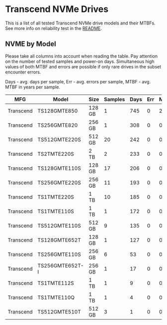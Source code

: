 Transcend NVMe Drives
=====================

This is a list of all tested Transcend NVMe drive models and their MTBFs. See more
info on reliability test in the [README](https://github.com/linuxhw/SMART).

NVME by Model
------------

Please take all columns into account when reading the table. Pay attention on the
number of tested samples and power-on days. Simultaneous high values of both MTBF
and errors are possible if only rare drives in the subset encounter errors.

Days - avg. days per sample,
Err  - avg. errors per sample,
MTBF - avg. MTBF in years per sample.

| MFG       | Model              | Size   | Samples | Days  | Err   | MTBF |
|-----------|--------------------|--------|---------|-------|-------|------|
| Transcend | TS128GMTE850       | 128 GB | 1       | 745   | 0     | 2.04   |
| Transcend | TS256GMTE820       | 256 GB | 1       | 308   | 0     | 0.84   |
| Transcend | TS512GMTE220S      | 512 GB | 20      | 242   | 0     | 0.67   |
| Transcend | TS2TMTE220S        | 2 TB   | 2       | 233   | 0     | 0.64   |
| Transcend | TS128GMTE110S      | 128 GB | 17      | 206   | 0     | 0.56   |
| Transcend | TS256GMTE220S      | 256 GB | 11      | 193   | 0     | 0.53   |
| Transcend | TS1TMTE220S        | 1 TB   | 10      | 185   | 0     | 0.51   |
| Transcend | TS1TMTE110S        | 1 TB   | 1       | 172   | 0     | 0.47   |
| Transcend | TS512GMTE110S      | 512 GB | 9       | 135   | 0     | 0.37   |
| Transcend | TS128GMTE652T      | 128 GB | 1       | 127   | 0     | 0.35   |
| Transcend | TS256GMTE110S      | 256 GB | 6       | 53    | 0     | 0.15   |
| Transcend | TS256GMTE652T-I    | 256 GB | 1       | 17    | 0     | 0.05   |
| Transcend | TS1TMTE112S        | 1 TB   | 1       | 9     | 0     | 0.03   |
| Transcend | TS1TMTE110Q        | 1 TB   | 1       | 4     | 0     | 0.01   |
| Transcend | TS512GMTE510T      | 512 GB | 3       | 1     | 0     | 0.00   |
